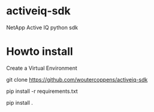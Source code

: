 # activeiq-sdk
NetApp Active IQ python sdk

# Howto install
Create a Virtual Environment 

git clone https://github.com/woutercoppens/activeiq-sdk

pip install -r requirements.txt

pip install .
